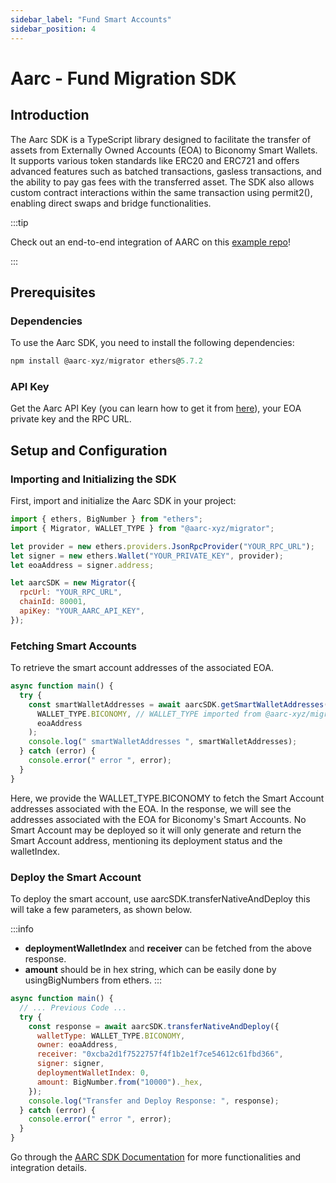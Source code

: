 ```yaml
---
sidebar_label: "Fund Smart Accounts"
sidebar_position: 4
---
```


# Aarc - Fund Migration SDK

## Introduction

The Aarc SDK is a TypeScript library designed to facilitate the transfer of assets from Externally Owned Accounts (EOA) to Biconomy Smart Wallets. It supports various token standards like ERC20 and ERC721 and offers advanced features such as batched transactions, gasless transactions, and the ability to pay gas fees with the transferred asset. The SDK also allows custom contract interactions within the same transaction using permit2(), enabling direct swaps and bridge functionalities.

:::tip

Check out an end-to-end integration of AARC on this [example repo](https://github.com/bcnmy/biconomy_aarc_example)!

:::

## Prerequisites

### Dependencies

To use the Aarc SDK, you need to install the following dependencies:

```javascript
npm install @aarc-xyz/migrator ethers@5.7.2
```

### API Key

Get the Aarc API Key (you can learn how to get it from [here](https://docs.aarc.xyz/developer-docs/getting-started/quick-start-guide/get-the-api-key)), your EOA private key and the RPC URL.

## Setup and Configuration

### Importing and Initializing the SDK

First, import and initialize the Aarc SDK in your project:

```javascript
import { ethers, BigNumber } from "ethers";
import { Migrator, WALLET_TYPE } from "@aarc-xyz/migrator";

let provider = new ethers.providers.JsonRpcProvider("YOUR_RPC_URL");
let signer = new ethers.Wallet("YOUR_PRIVATE_KEY", provider);
let eoaAddress = signer.address;

let aarcSDK = new Migrator({
  rpcUrl: "YOUR_RPC_URL",
  chainId: 80001,
  apiKey: "YOUR_AARC_API_KEY",
});
```

### Fetching Smart Accounts

To retrieve the smart account addresses of the associated EOA.

```javascript
async function main() {
  try {
    const smartWalletAddresses = await aarcSDK.getSmartWalletAddresses(
      WALLET_TYPE.BICONOMY, // WALLET_TYPE imported from @aarc-xyz/migrator
      eoaAddress
    );
    console.log(" smartWalletAddresses ", smartWalletAddresses);
  } catch (error) {
    console.error(" error ", error);
  }
}
```

Here, we provide the WALLET_TYPE.BICONOMY to fetch the Smart Account addresses associated with the EOA.
In the response, we will see the addresses associated with the EOA for Biconomy's Smart Accounts. No Smart Account may be deployed so it will only generate and return the Smart Account address, mentioning its deployment status and the walletIndex.

### Deploy the Smart Account

To deploy the smart account, use aarcSDK.transferNativeAndDeploy this will take a few parameters, as shown below.

:::info

- **deploymentWalletIndex** and **receiver** can be fetched from the above response.
- **amount** should be in hex string, which can be easily done by usingBigNumbers from ethers.
  :::

```javascript
async function main() {
  // ... Previous Code ...
  try {
    const response = await aarcSDK.transferNativeAndDeploy({
      walletType: WALLET_TYPE.BICONOMY,
      owner: eoaAddress,
      receiver: "0xcba2d1f7522757f4f1b2e1f7ce54612c61fbd366",
      signer: signer,
      deploymentWalletIndex: 0,
      amount: BigNumber.from("10000")._hex,
    });
    console.log("Transfer and Deploy Response: ", response);
  } catch (error) {
    console.error(" error ", error);
  }
}
```

Go through the [AARC SDK Documentation](https://docs.aarc.xyz/) for more functionalities and integration details.
